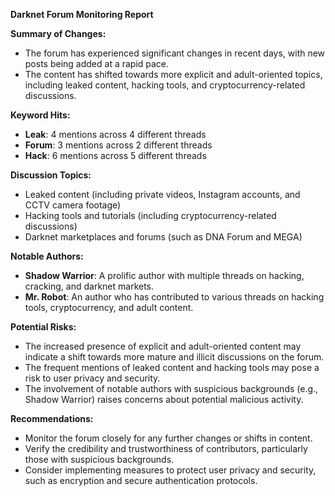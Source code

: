 **Darknet Forum Monitoring Report**

**Summary of Changes:**

* The forum has experienced significant changes in recent days, with new posts being added at a rapid pace.
* The content has shifted towards more explicit and adult-oriented topics, including leaked content, hacking tools, and cryptocurrency-related discussions.

**Keyword Hits:**

* **Leak**: 4 mentions across 4 different threads
* **Forum**: 3 mentions across 2 different threads
* **Hack**: 6 mentions across 5 different threads

**Discussion Topics:**

* Leaked content (including private videos, Instagram accounts, and CCTV camera footage)
* Hacking tools and tutorials (including cryptocurrency-related discussions)
* Darknet marketplaces and forums (such as DNA Forum and MEGA)

**Notable Authors:**

* **Shadow Warrior**: A prolific author with multiple threads on hacking, cracking, and darknet markets.
* **Mr. Robot**: An author who has contributed to various threads on hacking tools, cryptocurrency, and adult content.

**Potential Risks:**

* The increased presence of explicit and adult-oriented content may indicate a shift towards more mature and illicit discussions on the forum.
* The frequent mentions of leaked content and hacking tools may pose a risk to user privacy and security.
* The involvement of notable authors with suspicious backgrounds (e.g., Shadow Warrior) raises concerns about potential malicious activity.

**Recommendations:**

* Monitor the forum closely for any further changes or shifts in content.
* Verify the credibility and trustworthiness of contributors, particularly those with suspicious backgrounds.
* Consider implementing measures to protect user privacy and security, such as encryption and secure authentication protocols.